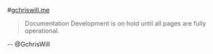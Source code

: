#[gchriswill.me](http://gchriswill.me)

> Documentation Development is on hold until all pages are fully operational.

-- @GchrisWill
